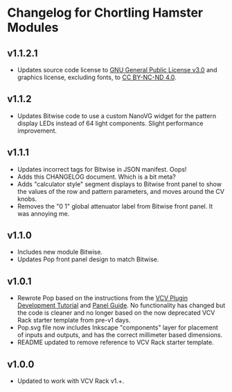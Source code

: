 # Changelog for Chortling Hamster Modules

## v1.1.2.1

* Updates source code license to [GNU General Public License v3.0](LICENSE-GPLv3.txt) and graphics license, excluding fonts, to [CC BY-NC-ND 4.0](https://creativecommons.org/licenses/by-nc-nd/4.0/).

## v1.1.2

* Updates Bitwise code to use a custom NanoVG widget for the pattern display LEDs instead of 64 light components. Slight performance improvement.

## v1.1.1

* Updates incorrect tags for Bitwise in JSON manifest. Oops!
* Adds this CHANGELOG document. Which is a bit meta?
* Adds "calculator style" segment displays to Bitwise front panel to show the values of the row and pattern parameters, and moves around the CV knobs.
* Removes the "0 1" global attenuator label from Bitwise front panel. It was annoying me.

## v1.1.0

* Includes new module Bitwise.
* Updates Pop front panel design to match Bitwise.

## v1.0.1

* Rewrote Pop based on the instructions from the [VCV Plugin Development Tutorial](https://vcvrack.com/manual/PluginDevelopmentTutorial.html) and [Panel Guide](https://vcvrack.com/manual/Panel.html). No functionality has changed but the code is cleaner and no longer based on the now deprecated VCV Rack starter template from pre-v1 days.
* Pop.svg file now includes Inkscape "components" layer for placement of inputs and outputs, and has the correct millimeter based dimensions.
* README updated to remove reference to VCV Rack starter template.

## v1.0.0

* Updated to work with VCV Rack v1.+.